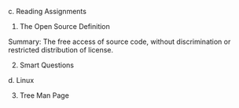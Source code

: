 c. Reading Assignments

1. The Open Source Definition

Summary: The free access of source code, without discrimination or restricted distribution of license.

2. Smart Questions
	



d. Linux

3. Tree Man Page
